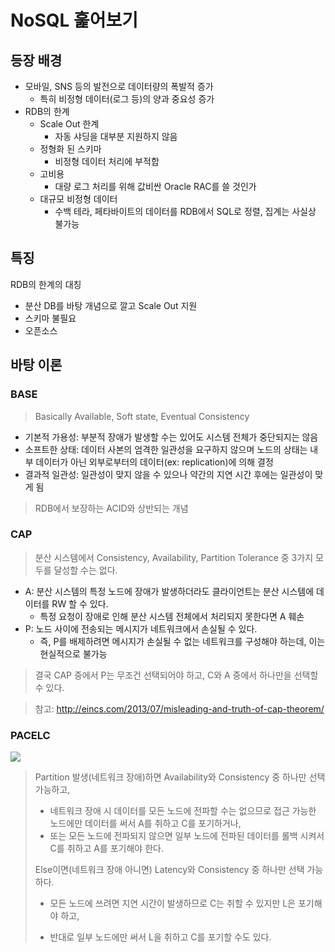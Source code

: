 # NoSQL 훑어보기

## 등장 배경

- 모바일, SNS 등의 발전으로 데이터량의 폭발적 증가
  - 특히 비정형 데이터(로그 등)의 양과 중요성 증가
- RDB의 한계
  - Scale Out 한계
    - 자동 샤딩을 대부분 지원하지 않음
  - 정형화 된 스키마
    - 비정형 데이터 처리에 부적합
  - 고비용
    - 대량 로그 처리를 위해 값비싼 Oracle RAC를 쓸 것인가
  - 대규모 비정형 데이터
    - 수백 테라, 페타바이트의 데이터를 RDB에서 SQL로 정렬, 집계는 사실상 불가능

## 특징

RDB의 한계의 대칭

- 분산 DB를 바탕 개념으로 깔고 Scale Out 지원
- 스키마 불필요
- 오픈소스

## 바탕 이론

### BASE

> Basically Available, Soft state, Eventual Consistency

- 기본적 가용성: 부분적 장애가 발생할 수는 있어도 시스템 전체가 중단되지는 않음
- 소프트한 상태: 데이터 사본의 엄격한 일관성을 요구하지 않으며 노드의 상태는 내부 데이터가 아닌 외부로부터의 데이터(ex: replication)에 의해 결정
- 결과적 일관성: 일관성이 맞지 않을 수 있으나 약간의 지연 시간 후에는 일관성이 맞게 됨

>RDB에서 보장하는 ACID와 상반되는 개념

### CAP

> 분산 시스템에서 Consistency, Availability, Partition Tolerance 중 3가지 모두를 달성할 수는 없다.

- A: 분산 시스템의 특정 노드에 장애가 발생하더라도 클라이언트는 분산 시스템에 데이터를 RW 할 수 있다.
  - 특정 요청이 장애로 인해 분산 시스템 전체에서 처리되지 못한다면 A 훼손
- P: 노드 사이에 전송되는 메시지가 네트워크에서 손실될 수 있다.
  - 즉, P를 배제하려면 메시지가 손실될 수 없는 네트워크를 구성해야 하는데, 이는 현실적으로 불가능

>결국 CAP 중에서 P는 무조건 선택되어야 하고, C와 A 중에서 하나만을 선택할 수 있다.

>참고: http://eincs.com/2013/07/misleading-and-truth-of-cap-theorem/

### PACELC

![](https://i.stack.imgur.com/lV2pB.png)

> Partition 발생(네트워크 장애)하면 Availability와 Consistency 중 하나만 선택 가능하고,
>- 네트워크 장애 시 데이터를 모든 노드에 전파할 수는 없으므로 접근 가능한 노드에만 데이터를 써서 A를 취하고 C를 포기하거나,
>- 또는 모든 노드에 전파되지 않으면 일부 노드에 전파된 데이터를 롤백 시켜서 C를 취하고 A를 포기해야 한다.
>
> Else이면(네트워크 장애 아니면) Latency와 Consistency 중 하나만 선택 가능하다.
>- 모든 노드에 쓰려면 지연 시간이 발생하므로 C는 취할 수 있지만 L은 포기해야 하고,
>
>- 반대로 일부 노드에만 써서 L을 취하고 C를 포기할 수도 있다.


